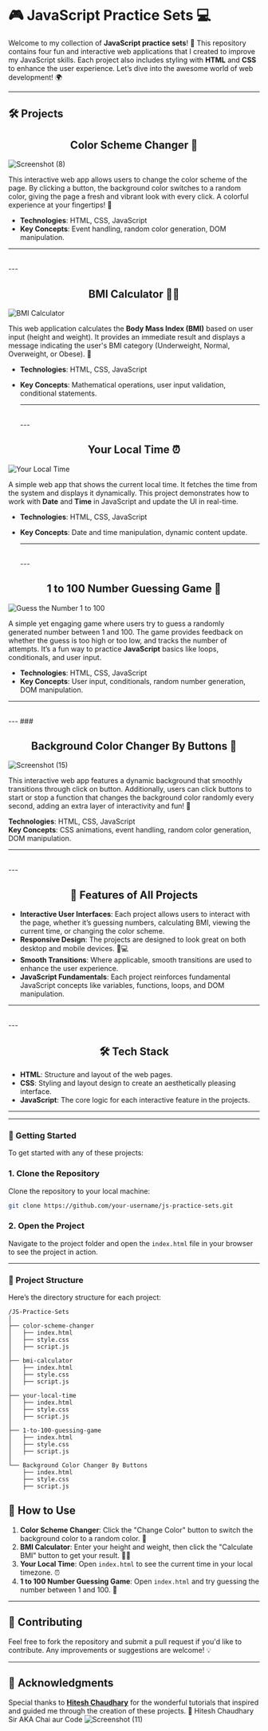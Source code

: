 # 🎮 JavaScript Practice Sets 💻

Welcome to my collection of **JavaScript practice sets**! 🚀 This repository contains four fun and interactive web applications that I created to improve my JavaScript skills. Each project also includes styling with **HTML** and **CSS** to enhance the user experience. Let’s dive into the awesome world of web development! 🌍

---

## 🛠️ Projects 

### <h2 align="center">Color Scheme Changer 🎨</h2>
![Screenshot (8)](https://github.com/user-attachments/assets/c3835055-6718-471e-8692-1fb7e7d2e991)


This interactive web app allows users to change the color scheme of the page. By clicking a button, the background color switches to a random color, giving the page a fresh and vibrant look with every click. A colorful experience at your fingertips! 🌈

- **Technologies**: HTML, CSS, JavaScript
- **Key Concepts**: Event handling, random color generation, DOM manipulation.

---
<br>
---
 
### <h2 align="center">BMI Calculator 🏋️‍♂️</h2>

![BMI Calculator](https://github.com/user-attachments/assets/fc8a28e5-c7cc-4645-b085-1935a75bb6e2)

This web application calculates the **Body Mass Index (BMI)** based on user input (height and weight). It provides an immediate result and displays a message indicating the user's BMI category (Underweight, Normal, Overweight, or Obese). 💪

- **Technologies**: HTML, CSS, JavaScript
- **Key Concepts**: Mathematical operations, user input validation, conditional statements.

  ---
  <br>
  ---

### <h2 align="center">Your Local Time ⏰</h2>

![Your Local Time](https://github.com/user-attachments/assets/c87084e2-2711-4a2c-86d4-44b090209fa4)

A simple web app that shows the current local time. It fetches the time from the system and displays it dynamically. This project demonstrates how to work with **Date** and **Time** in JavaScript and update the UI in real-time.

- **Technologies**: HTML, CSS, JavaScript
- **Key Concepts**: Date and time manipulation, dynamic content update.

  ---
  <br>
  ---

### <h2 align="center">1 to 100 Number Guessing Game 🎯</h2>

![Guess the Number 1 to 100](https://github.com/user-attachments/assets/1e8eba4b-877a-432e-afbe-fe8bcf985eb8)

A simple yet engaging game where users try to guess a randomly generated number between 1 and 100. The game provides feedback on whether the guess is too high or too low, and tracks the number of attempts. It’s a fun way to practice **JavaScript** basics like loops, conditionals, and user input.

- **Technologies**: HTML, CSS, JavaScript
- **Key Concepts**: User input, conditionals, random number generation, DOM manipulation.


---
<br> 
---
###  <h2 align="center">Background Color Changer By Buttons 🌊</h2>

![Screenshot (15)](https://github.com/user-attachments/assets/320a75ed-67e3-41e8-85af-f390f1a71121)

This interactive web app features a dynamic background that smoothly transitions through click on button. Additionally, users can click buttons to start or stop a function that changes the background color randomly every second, adding an extra layer of interactivity and fun! 🎨  

**Technologies**: HTML, CSS, JavaScript  
**Key Concepts**: CSS animations, event handling, random color generation, DOM manipulation.  

---
<br> 
---

### <h2 align="center">🌟 Features of All Projects </h2>

- **Interactive User Interfaces**: Each project allows users to interact with the page, whether it’s guessing numbers, calculating BMI, viewing the current time, or changing the color scheme.
- **Responsive Design**: The projects are designed to look great on both desktop and mobile devices. 📱💻
- **Smooth Transitions**: Where applicable, smooth transitions are used to enhance the user experience.
- **JavaScript Fundamentals**: Each project reinforces fundamental JavaScript concepts like variables, functions, loops, and DOM manipulation.

---
<br>
---

## <h2 align="center"> 🛠️ Tech Stack </h2>

- **HTML**: Structure and layout of the web pages.
- **CSS**: Styling and layout design to create an aesthetically pleasing interface.
- **JavaScript**: The core logic for each interactive feature in the projects.


---
---

### 🚀 Getting Started

To get started with any of these projects:

### 1. Clone the Repository

Clone the repository to your local machine:

```bash
git clone https://github.com/your-username/js-practice-sets.git
```

### 2. Open the Project

Navigate to the project folder and open the `index.html` file in your browser to see the project in action.

---

### 📂 Project Structure

Here’s the directory structure for each project:

```
/JS-Practice-Sets
│
├── color-scheme-changer
│   ├── index.html
│   ├── style.css
│   ├── script.js
│
├── bmi-calculator
│   ├── index.html
│   ├── style.css
│   ├── script.js
│
├── your-local-time
│   ├── index.html
│   ├── style.css
│   ├── script.js
│
├── 1-to-100-guessing-game
│   ├── index.html
│   ├── style.css
│   ├── script.js
│
└── Background Color Changer By Buttons
    ├── index.html
    ├── style.css
    ├── script.js

```


## 📝 How to Use

1. **Color Scheme Changer**: Click the "Change Color" button to switch the background color to a random color. 🎨
2. **BMI Calculator**: Enter your height and weight, then click the "Calculate BMI" button to get your result. 🏋️‍♂️
3. **Your Local Time**: Open `index.html` to see the current time in your local timezone. ⏰
4. **1 to 100 Number Guessing Game**: Open `index.html` and try guessing the number between 1 and 100. 🎯


---

## 🔄 Contributing

Feel free to fork the repository and submit a pull request if you'd like to contribute. Any improvements or suggestions are welcome! 💡

---

## 🙏 Acknowledgments

Special thanks to **[Hitesh Chaudhary](https://youtube.com/@chaiaurcode?si=aziOvgYBm7fpMD2D)** for the wonderful tutorials that inspired and guided me through the creation of these projects. 🎉
Hitesh Chaudhary Sir AKA Chai aur Code ![Screenshot (11)](https://github.com/user-attachments/assets/c0e7ef28-7eda-4b77-8e91-46e1c07c2ae3)

